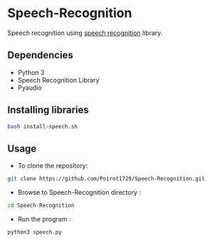 # Speech-Recognition
Speech recognition using [speech recognition](https://pypi.python.org/pypi/SpeechRecognition/) library.

## Dependencies

* Python 3
* Speech Recognition Library
* Pyaudio

## Installing libraries

  ```bash
  bash install-speech.sh
  ```

## Usage
* To clone the repository:

 ```bash
 git clone https://github.com/Poirot1729/Speech-Recognition.git
 ```
* Browse to Speech-Recognition directory :

 ```bash
 cd Speech-Recognition
 ```
 
* Run the program :

 ```bash
 python3 speech.py
```

